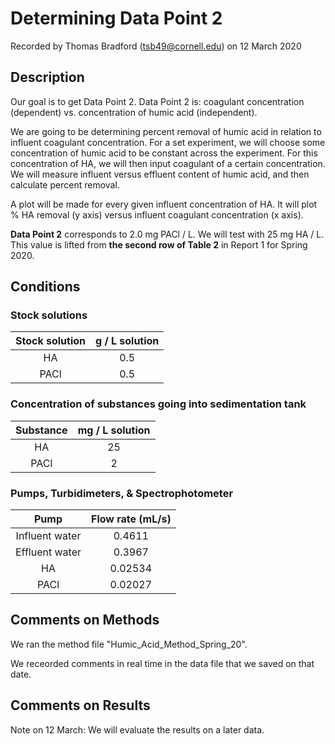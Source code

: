 # Determining Data Point 2

Recorded by Thomas Bradford (tsb49@cornell.edu) on 12 March 2020

## Description 

Our goal is to get Data Point 2. Data Point 2 is: coagulant concentration (dependent) vs. concentration of humic acid (independent). 

We are going to be determining percent removal of humic acid in relation to influent coagulant concentration.
For a set experiment, we will choose some concentration of humic acid to be constant across the experiment. 
For this concentration of HA, we will then input coagulant of a certain concentration. 
We will measure influent versus effluent content of humic acid, and then calculate percent removal. 

A plot will be made for every given influent concentration of HA. It will plot % HA removal (y axis) versus influent coagulant concentration (x axis).

**Data Point 2** corresponds to 2.0 mg PACl / L. We will test with 25 mg HA / L. This value is lifted from **the second row of Table 2** in Report 1 for Spring 2020. 

## Conditions

### Stock solutions
| Stock solution | g / L solution|
|:---:|:---:|
|HA| 0.5 |
|PACl| 0.5|

### Concentration of substances going into sedimentation tank
| Substance | mg / L solution|
|:---:|:---:|
|HA| 25 |
|PACl| 2|


### Pumps, Turbidimeters, & Spectrophotometer
|Pump| Flow rate (mL/s)|
|:---:|:---:| 
|Influent water| 0.4611 |
|Effluent water| 0.3967 |
| HA | 0.02534|
| PACl| 0.02027|

## Comments on Methods
We ran the method file "Humic_Acid_Method_Spring_20". 

We receorded comments in real time in the data file that we saved on that date. 

## Comments on Results

Note on 12 March: We will evaluate the results on a later data. 

